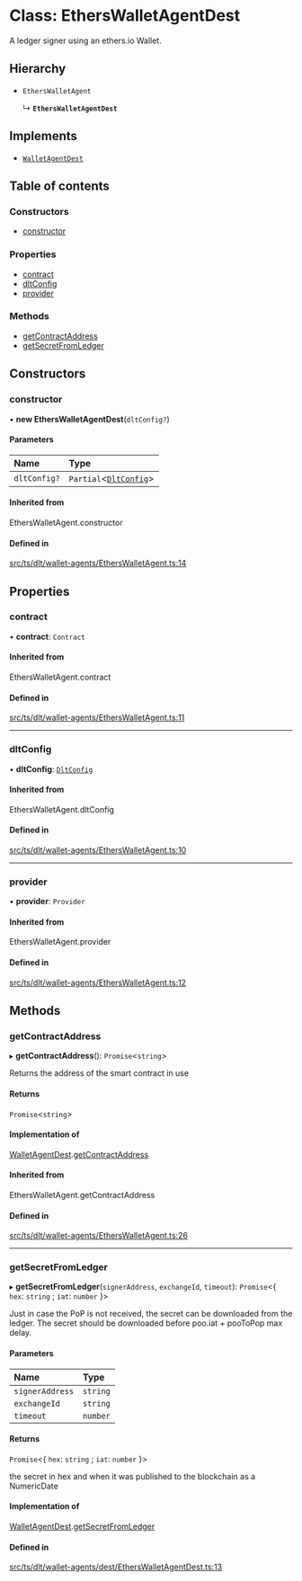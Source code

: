 # Class: EthersWalletAgentDest

A ledger signer using an ethers.io Wallet.

## Hierarchy

- `EthersWalletAgent`

  ↳ **`EthersWalletAgentDest`**

## Implements

- [`WalletAgentDest`](../interfaces/Signers.WalletAgentDest.md)

## Table of contents

### Constructors

- [constructor](EthersWalletAgentDest.md#constructor)

### Properties

- [contract](EthersWalletAgentDest.md#contract)
- [dltConfig](EthersWalletAgentDest.md#dltconfig)
- [provider](EthersWalletAgentDest.md#provider)

### Methods

- [getContractAddress](EthersWalletAgentDest.md#getcontractaddress)
- [getSecretFromLedger](EthersWalletAgentDest.md#getsecretfromledger)

## Constructors

### constructor

• **new EthersWalletAgentDest**(`dltConfig?`)

#### Parameters

| Name | Type |
| :------ | :------ |
| `dltConfig?` | `Partial`<[`DltConfig`](../interfaces/DltConfig.md)\> |

#### Inherited from

EthersWalletAgent.constructor

#### Defined in

[src/ts/dlt/wallet-agents/EthersWalletAgent.ts:14](https://gitlab.com/i3-market/code/wp3/t3.2/conflict-resolution/non-repudiation-library/-/blob/f37da41/src/ts/dlt/wallet-agents/EthersWalletAgent.ts#L14)

## Properties

### contract

• **contract**: `Contract`

#### Inherited from

EthersWalletAgent.contract

#### Defined in

[src/ts/dlt/wallet-agents/EthersWalletAgent.ts:11](https://gitlab.com/i3-market/code/wp3/t3.2/conflict-resolution/non-repudiation-library/-/blob/f37da41/src/ts/dlt/wallet-agents/EthersWalletAgent.ts#L11)

___

### dltConfig

• **dltConfig**: [`DltConfig`](../interfaces/DltConfig.md)

#### Inherited from

EthersWalletAgent.dltConfig

#### Defined in

[src/ts/dlt/wallet-agents/EthersWalletAgent.ts:10](https://gitlab.com/i3-market/code/wp3/t3.2/conflict-resolution/non-repudiation-library/-/blob/f37da41/src/ts/dlt/wallet-agents/EthersWalletAgent.ts#L10)

___

### provider

• **provider**: `Provider`

#### Inherited from

EthersWalletAgent.provider

#### Defined in

[src/ts/dlt/wallet-agents/EthersWalletAgent.ts:12](https://gitlab.com/i3-market/code/wp3/t3.2/conflict-resolution/non-repudiation-library/-/blob/f37da41/src/ts/dlt/wallet-agents/EthersWalletAgent.ts#L12)

## Methods

### getContractAddress

▸ **getContractAddress**(): `Promise`<`string`\>

Returns the address of the smart contract in use

#### Returns

`Promise`<`string`\>

#### Implementation of

[WalletAgentDest](../interfaces/Signers.WalletAgentDest.md).[getContractAddress](../interfaces/Signers.WalletAgentDest.md#getcontractaddress)

#### Inherited from

EthersWalletAgent.getContractAddress

#### Defined in

[src/ts/dlt/wallet-agents/EthersWalletAgent.ts:26](https://gitlab.com/i3-market/code/wp3/t3.2/conflict-resolution/non-repudiation-library/-/blob/f37da41/src/ts/dlt/wallet-agents/EthersWalletAgent.ts#L26)

___

### getSecretFromLedger

▸ **getSecretFromLedger**(`signerAddress`, `exchangeId`, `timeout`): `Promise`<{ `hex`: `string` ; `iat`: `number`  }\>

Just in case the PoP is not received, the secret can be downloaded from the ledger.
The secret should be downloaded before poo.iat + pooToPop max delay.

#### Parameters

| Name | Type |
| :------ | :------ |
| `signerAddress` | `string` |
| `exchangeId` | `string` |
| `timeout` | `number` |

#### Returns

`Promise`<{ `hex`: `string` ; `iat`: `number`  }\>

the secret in hex and when it was published to the blockchain as a NumericDate

#### Implementation of

[WalletAgentDest](../interfaces/Signers.WalletAgentDest.md).[getSecretFromLedger](../interfaces/Signers.WalletAgentDest.md#getsecretfromledger)

#### Defined in

[src/ts/dlt/wallet-agents/dest/EthersWalletAgentDest.ts:13](https://gitlab.com/i3-market/code/wp3/t3.2/conflict-resolution/non-repudiation-library/-/blob/f37da41/src/ts/dlt/wallet-agents/dest/EthersWalletAgentDest.ts#L13)
